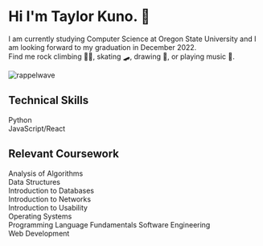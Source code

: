 
# Hi I'm Taylor Kuno. 👋 

I am currently studying Computer Science at Oregon State University and I am looking forward to my graduation in December 2022.  
Find me rock climbing 🧗‍♀️, skating 🛹, drawing 🎨, or playing music 🎸. 

![rappelwave](https://user-images.githubusercontent.com/81701757/173610483-abb259b5-0c72-4744-a673-fe52b3d4fc03.gif)  

## Technical Skills  
Python  
JavaScript/React  

## Relevant Coursework  
Analysis of Algorithms  
Data Structures  
Introduction to Databases  
Introduction to Networks  
Introduction to Usability  
Operating Systems  
Programming Language Fundamentals
Software Engineering  
Web Development  
